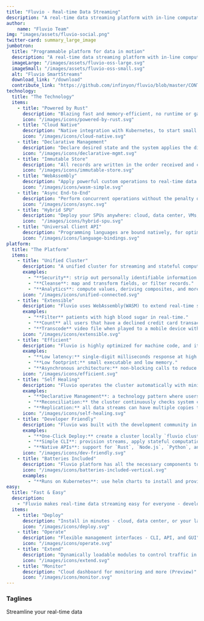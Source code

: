```yaml
---
title: "Fluvio - Real-time Data Streaming"
description: "A real-time data streaming platform with in-line computation capabilities. Use SmartStreams to upload your custom logic and modify data as it moves over the network."
author:
    name: "Fluvio Team"
img: "images/assets/fluvio-social.png"
twitter-card: summary_large_image
jumbotron:
  title: "Programmable platform for data in motion"
  description: "A real-time data streaming platform with in-line computation capabilities. Use [Fluvio SmartStreams](/docs/smartstreams/quick-start) to upload your custom logic and modify data as it moves over the network."
  imageLarge: "/images/assets/fluvio-oss-large.svg"
  imageSmall: "/images/assets/fluvio-oss-small.svg"
  alt: "Fluvio SmartStreams"
  download_link: "/download"
  contribute_link: "https://github.com/infinyon/fluvio/blob/master/CONTRIBUTING.md"
technology:
  title: "The Technology"
  items:
    - title: "Powered by Rust"
      description: "Blazing fast and memory-efficient, no runtime or garbage collector."
      icon: "/images/icons/powered-by-rust.svg"
    - title: "Cloud Native"
      description: "Native integration with Kubernetes, to start small and scale on demand."
      icon: "/images/icons/cloud-native.svg"
    - title: "Declarative Management"
      description: "Declare desired state and the system applies the difference."
      icon: "/images/icons/declarative-mgmt.svg"
    - title: "Immutable Store"
      description: "All records are written in the order received and cannot be altered."
      icon: "/images/icons/immutable-store.svg"
    - title: "WebAssembly"
      description: "Apply powerful custom operations to real-time data streaming."
      icon: "/images/icons/wasm-simple.svg"
    - title: "Async End-to-End"
      description: "Perform concurrent operations without the penalty of threads."
      icon: "/images/icons/async.svg"
    - title: "Hybrid SPU"
      description: "Deploy your SPUs anywhere: cloud, data center, VMs, desktop, etc."
      icon:  "/images/icons/hybrid-spu.svg"
    - title: "Universal Client API"
      description: "Programming languages are bound natively, for optimal performance."
      icon: "/images/icons/language-bindings.svg"
platform:
  title: "The Platform"
  items:
    - title: "Unified Cluster"
      description: "A unified cluster for streaming and stateful computation minimizes delay, reduces operational complexity, and boosts security. When streaming and stateful computation are combined, it sets the foundation for a new class of real-time streaming use cases unique to Fluvio. For example:"
      examples:
        - "**Security**: strip out personally identifiable information (PII), and encrypt fields." 
        - "**Cleanse**: map and transform fields, or filter records." 
        - "**Analytics**: compute values, deriving composites, and more."
      icon: "/images/icons/unified-connected.svg"
    - title: "Extensible"
      description: "Fluvio uses WebAssembly(WASM) to extend real-time stateful computation to a countless number of use cases. Custom modules are loaded dynamically and applied to any number of data streams. For example:"
      examples:
        - "**Filter** patients with high blood sugar in real-time."
        - "**Count** all users that have a declined credit card transaction from offset 0."
        - "**Transcode** video file when played to a mobile device with insufficient network bandwidth."
      icon: "/images/icons/extensible.svg"
    - title: "Efficient"
      description: "Fluvio is highly optimized for machine code, and it does not require a virtual machine or garbage collection. It can scale from IOT devices such as Raspberry Pi to multi-core servers."
      examples:
        - "**Low latency:** single-digit milliseconds response at high throughput and consistent variance."
        - "**Low footprint:** small executable and low memory."
        - "**Asynchronous architecture:** non-blocking calls to reduce latency and scale to a large number of concurrent streams."
      icon: "/images/icons/efficient.svg"    
    - title: "Self Healing"
      description: "Fluvio operates the cluster automatically with minimum human intervention. The platform implements self-healing by combining a variety of technologies:"
      examples:
        - "**Declarative Management**: a technology pattern where users declare intent and the system provisions resources as they become available."
        - "**Reconciliation:** the cluster continuously checks system components and brings them to a stable state."
        - "**Replication:** all data streams can have multiple copies to reduce the possibility of data loss during outages." 
      icon: "/images/icons/self-healing.svg"   
    - title: "Developer Friendly"
      description: "Fluvio was built with the development community in mind. It offers a powerful CLI for operational efficiency and native language bindings for most common programming languages. For example:"
      examples:
        - "**One-Click Deploy:** create a cluster locally `fluvio cluster start` or login to cloud `fluvio cloud login` with one simple command."
        - "**Simple CLI**: provision streams, apply stateful computations, produce, consume and more."
        - "**Native APIs**: support for `Rust`, `Node.js`, `Python`, and `Java` with other languages coming soon." 
      icon: "/images/icons/dev-friendly.svg"
    - title: "Batteries Included"
      description: "Fluvio platform has all the necessary components to deploy and run a data streaming cluster. The platform has built-in connectors and stateful computation modules to cover general use cases right out of the box. These connectors and stateful computations can be augmented as needed. We invite and appreciate help from the community to expand our collection of connectors and WASM stateful computation modules."
      icon: "/images/icons/batteries-included-vertical.svg"
      examples:
        - "**Runs on Kubernetes**: use helm charts to install and provision Fluvio cluster." 
easy: 
  title: "Fast & Easy"
  description: 
    - "Fluvio makes real-time data streaming easy for everyone - developers, data engineers, IT operators."
  items:
    - title: "Deploy"
      description: "Install in minutes - cloud, data center, or your laptop"
      icon: "/images/icons/deploy.svg"
    - title: "Operate"
      description: "Flexible management interfaces - CLI, API, and GUI"
      icon: "/images/icons/operate.svg"
    - title: "Extend"
      description: "Dynamically loadable modules to control traffic in real-time"
      icon: "/images/icons/extend.svg"
    - title: "Monitor"
      description: "Cloud dashboard for monitoring and more (Preview)"  
      icon: "/images/icons/monitor.svg" 
---
```


### Taglines
Streamline your real-time data
